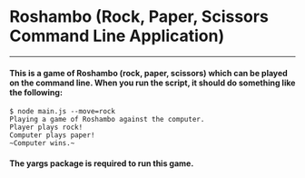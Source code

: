 # Roshambo (Rock, Paper, Scissors Command Line Application)
---
#### This is a game of Roshambo (rock, paper, scissors) which can be played on the command line. When you run the script, it should do something like the following:

```
$ node main.js --move=rock
Playing a game of Roshambo against the computer.
Player plays rock!
Computer plays paper!
~Computer wins.~
```

#### The yargs package is required to run this game.